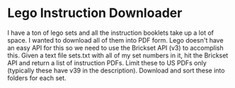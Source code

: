 # Lego Instruction Downloader
I have a ton of lego sets and all the instruction booklets take up a lot of space. I wanted to download all of them into PDF form. Lego doesn't have an easy API for this so we need to use the Brickset API (v3) to accomplish this.
Given a text file sets.txt with all of my set numbers in it, hit the Brickset API and return a list of instruction PDFs. Limit these to US PDFs only (typically these have v39 in the description). Download and sort these into folders for each set.

